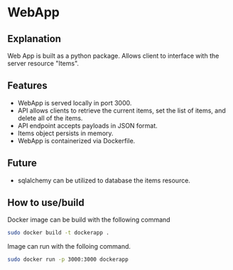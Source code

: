 # WebApp

## Explanation
Web App is built as a python package. Allows client to interface with the server resource "Items".
## Features
* WebApp is served locally in port 3000.
* API allows clients to retrieve the current items, set the list of items, and delete all of the items.
* API endpoint accepts payloads in JSON format.
* Items object persists in memory.
* WebApp is containerized via Dockerfile.
 
## Future
* sqlalchemy can be utilized to database the items resource.


## How to use/build
Docker image can be build with the following command
```sh
sudo docker build -t dockerapp .
```

Image can run with the folloing command.
```sh
sudo docker run -p 3000:3000 dockerapp
```